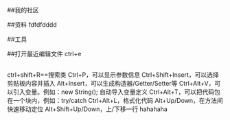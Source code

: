 ##我的社区

##资料
fdfdfdddd

##工具

##打开最近编辑文件
ctrl+e 
##
ctrl+shift+R==搜索类
Ctrl+P，可以显示参数信息
Ctrl+Shift+Insert，可以选择剪贴板内容并插入
Alt+Insert，可以生成构造器/Getter/Setter等
Ctrl+Alt+V，可以引入变量。例如：new String();  自动导入变量定义
Ctrl+Alt+T，可以把代码包在一个块内，例如：try/catch
Ctrl+Alt+L，格式化代码
Alt+Up/Down，在方法间快速移动定位
Alt+Shift+Up/Down，上/下移一行
hahahaha
